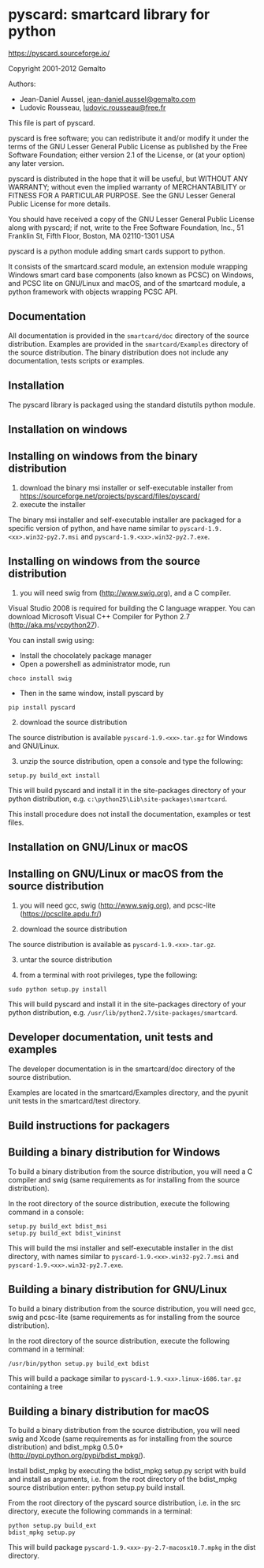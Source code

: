 pyscard: smartcard library for python
=====================================

https://pyscard.sourceforge.io/

Copyright 2001-2012 Gemalto

Authors:
- Jean-Daniel Aussel, jean-daniel.aussel@gemalto.com
- Ludovic Rousseau, ludovic.rousseau@free.fr

This file is part of pyscard.

pyscard is free software; you can redistribute it and/or modify it under
the terms of the GNU Lesser General Public License as published by the
Free Software Foundation; either version 2.1 of the License, or (at your
option) any later version.

pyscard is distributed in the hope that it will be useful, but WITHOUT
ANY WARRANTY; without even the implied warranty of MERCHANTABILITY or
FITNESS FOR A PARTICULAR PURPOSE.  See the GNU Lesser General Public
License for more details.

You should have received a copy of the GNU Lesser General Public License
along with pyscard; if not, write to the Free Software Foundation, Inc.,
51 Franklin St, Fifth Floor, Boston, MA 02110-1301 USA

pyscard is a python module adding smart cards support to python.

It consists of the smartcard.scard module, an extension module wrapping
Windows smart card base components (also known as PCSC) on Windows, and
PCSC lite on GNU/Linux and macOS, and of the smartcard module, a
python framework with objects wrapping PCSC API.


Documentation
-------------
All documentation is provided in the `smartcard/doc` directory of the
source distribution.  Examples are provided in the `smartcard/Examples`
directory of the source distribution.  The binary distribution does not
include any documentation, tests scripts or examples.


Installation
------------
The pyscard library is packaged using the standard distutils python
module.

Installation on windows
-----------------------

Installing on windows from the binary distribution
--------------------------------------------------

1. download the binary msi installer or self-executable installer from https://sourceforge.net/projects/pyscard/files/pyscard/
2. execute the installer

The binary msi installer and self-executable installer are packaged for
a specific version of python, and have name similar to
`pyscard-1.9.<xx>.win32-py2.7.msi` and `pyscard-1.9.<xx>.win32-py2.7.exe`.


Installing on windows from the source distribution
---------------------------------------------------

1. you will need swig from (http://www.swig.org), and a C compiler.

Visual Studio 2008 is required for building the C language wrapper. You can
download Microsoft Visual C++ Compiler for Python 2.7
(http://aka.ms/vcpython27).

You can install swig using:

* Install the chocolately package manager
* Open a powershell as administrator mode, run
```
choco install swig
```
* Then in the same window, install pyscard by
```
pip install pyscard
```

2. download the source distribution

The source distribution is available `pyscard-1.9.<xx>.tar.gz` for Windows and GNU/Linux.

3. unzip the source distribution, open a console and type the following:

```
setup.py build_ext install
```

This will build pyscard and install it in the site-packages directory of
your python distribution, e.g. `c:\python25\Lib\site-packages\smartcard`.

This install procedure does not install the documentation, examples or test
files.

Installation on GNU/Linux or macOS
----------------------------------

Installing on GNU/Linux or macOS from the source distribution
-------------------------------------------------------------

1. you will need gcc, swig (http://www.swig.org), and pcsc-lite
(https://pcsclite.apdu.fr/)

2. download the source distribution

The source distribution is available as `pyscard-1.9.<xx>.tar.gz`.

3. untar the source distribution

4. from a terminal with root privileges, type the following:

```
sudo python setup.py install
```

This will build pyscard and install it in the site-packages directory of
your python distribution, e.g.
`/usr/lib/python2.7/site-packages/smartcard`.

Developer documentation, unit tests and examples
------------------------------------------------
The developer documentation is in the smartcard/doc directory of the
source distribution.

Examples are located in the smartcard/Examples directory, and the pyunit
unit tests in the smartcard/test directory.

Build instructions for packagers
--------------------------------

Building a binary distribution for Windows
------------------------------------------

To build a binary distribution from the source distribution, you will
need a C compiler and swig (same requirements as for installing
from the source distribution).

In the root directory of the source distribution, execute the following
command in a console:

```
setup.py build_ext bdist_msi
setup.py build_ext bdist_wininst
```

This will build the msi installer and self-executable installer in the
dist directory, with names similar to `pyscard-1.9.<xx>.win32-py2.7.msi` and
`pyscard-1.9.<xx>.win32-py2.7.exe`.

Building a binary distribution for GNU/Linux
--------------------------------------------

To build a binary distribution from the source distribution, you will
need gcc, swig and pcsc-lite (same requirements as for installing
from the source distribution).

In the root directory of the source distribution, execute the following
command in a terminal:

```
/usr/bin/python setup.py build_ext bdist
```

This will build a package similar to `pyscard-1.9.<xx>.linux-i686.tar.gz`
containing a tree

Building a binary distribution for macOS
----------------------------------------

To build a binary distribution from the source distribution, you will
need swig and Xcode (same requirements as for installing from the source
distribution) and bdist_mpkg 0.5.0+ (http://pypi.python.org/pypi/bdist_mpkg/).

Install bdist_mpkg by executing the bdist_mpkg setup.py script with
build and install as arguments, i.e. from the root directory of the
bdist_mpkg source distribution enter: python setup.py build install.

From the root directory of the pyscard source distribution,
i.e. in the src directory, execute the following commands in a terminal:

```
python setup.py build_ext
bdist_mpkg setup.py
```

This will build package `pyscard-1.9.<xx>-py-2.7-macosx10.7.mpkg` in the dist
directory.
